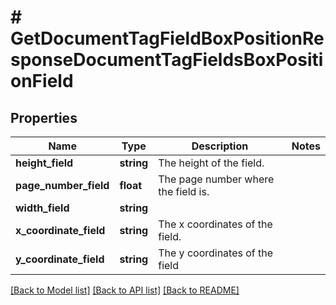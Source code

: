 # # GetDocumentTagFieldBoxPositionResponseDocumentTagFieldsBoxPositionField

## Properties

Name | Type | Description | Notes
------------ | ------------- | ------------- | -------------
**height_field** | **string** | The height of the field. |
**page_number_field** | **float** | The page number where the field is. |
**width_field** | **string** |  |
**x_coordinate_field** | **string** | The x coordinates of the field. |
**y_coordinate_field** | **string** | The y coordinates of the field |

[[Back to Model list]](../../README.md#models) [[Back to API list]](../../README.md#endpoints) [[Back to README]](../../README.md)
